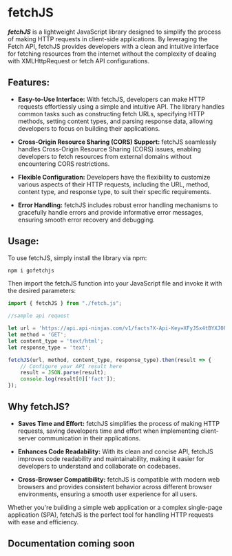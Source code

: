 # fetchJS

**_fetchJS_** is a lightweight JavaScript library designed to simplify the process of making HTTP requests in client-side applications. By leveraging the Fetch API, fetchJS provides developers with a clean and intuitive interface for fetching resources from the internet without the complexity of dealing with XMLHttpRequest or fetch API configurations.

## Features:

- **Easy-to-Use Interface:** With fetchJS, developers can make HTTP requests effortlessly using a simple and intuitive API. The library handles common tasks such as constructing fetch URLs, specifying HTTP methods, setting content types, and parsing response data, allowing developers to focus on building their applications.

- **Cross-Origin Resource Sharing (CORS) Support:** fetchJS seamlessly handles Cross-Origin Resource Sharing (CORS) issues, enabling developers to fetch resources from external domains without encountering CORS restrictions.

- **Flexible Configuration:** Developers have the flexibility to customize various aspects of their HTTP requests, including the URL, method, content type, and response type, to suit their specific requirements.

- **Error Handling:** fetchJS includes robust error handling mechanisms to gracefully handle errors and provide informative error messages, ensuring smooth error recovery and debugging.

## Usage:

To use fetchJS, simply install the library via npm:

```bash
npm i gofetchjs
```

Then import the fetchJS function into your JavaScript file and invoke it with the desired parameters:

```javascript
import { fetchJS } from "./fetch.js";

//sample api request

let url = 'https://api.api-ninjas.com/v1/facts?X-Api-Key=XFyJSx4tBYXJ0Pmvahr98A==DHpgfdRNRxLJQP9v';
let method = 'GET';
let content_type = 'text/html';
let response_type = 'text';

fetchJS(url, method, content_type, response_type).then(result => {
    // Configure your API result here
    result = JSON.parse(result);
    console.log(result[0]['fact']);
});
```

## Why fetchJS?
- **Saves Time and Effort:** fetchJS simplifies the process of making HTTP requests, saving developers time and effort when implementing client-server communication in their applications.

- **Enhances Code Readability:** With its clean and concise API, fetchJS improves code readability and maintainability, making it easier for developers to understand and collaborate on codebases.

- **Cross-Browser Compatibility:** fetchJS is compatible with modern web browsers and provides consistent behavior across different browser environments, ensuring a smooth user experience for all users.

Whether you're building a simple web application or a complex single-page application (SPA), fetchJS is the perfect tool for handling HTTP requests with ease and efficiency.

## Documentation coming soon
